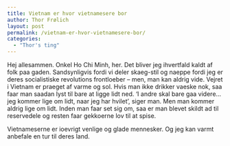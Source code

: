 ```yaml
---
title: Vietnam er hvor vietnamesere bor
author: Thor Frølich
layout: post
permalink: /vietnam-er-hvor-vietnamesere-bor/
categories:
  - "Thor's ting"
---
```

Hej allesammen. Onkel Ho Chi Minh, her. Det bliver jeg ihvertfald kaldt af folk paa gaden. Sandsynligvis fordi vi deler skaeg-stil og naeppe fordi jeg er deres socialistiske revolutions frontloeber – men, man kan aldrig vide. Vejret i Vietnam er praeget af varme og sol. Hvis man ikke drikker vaeske nok, saa faar man saadan lyst til bare at ligge lidt ned. ‘I andre skal bare gaa videre… jeg kommer lige om lidt, naar jeg har hvilet’, siger man. Men man kommer aldrig lige om lidt. Inden man faar set sig om, saa er man blevet skildt ad til reservedele og resten faar gekkoerne lov til at spise.

Vietnameserne er ioevrigt venlige og glade mennesker. Og jeg kan varmt anbefale en tur til deres land.